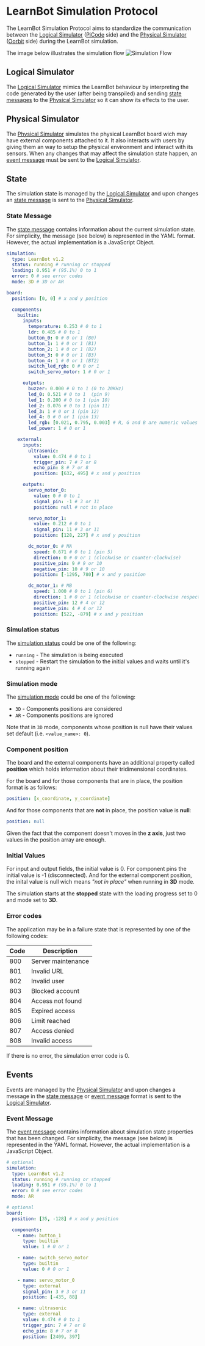 # LearnBot Simulation Protocol

The LearnBot Simulation Protocol aims to standardize the communication between the [Logical Simulator](#logical-simulator) ([PiCode](https://picode.com.br) side) and the [Physical Simulator](#physical-simulator) ([Oorbit](https://oorbit.com.br) side) during the LearnBot simulation.

The image below illustrates the simulation flow
![Simulation Flow](./assets/code-simulation-flow.png)

## Logical Simulator

The [Logical Simulator](#logical-simulator) mimics the LearnBot behaviour by interpreting the code generated by the user (after being transpiled) and sending [state messages](#state-message) to the [Physical Simulator](#physical-simulator) so it can show its effects to the user.

## Physical Simulator

The [Physical Simulator](#physical-simulator) simulates the physical LearnBot board wich may have external components attached to it. It also interacts with users by giving them an way to setup the physical environment and interact with its sensors. When any changes that may affect the simulation state happen, an [event message](#event-message) must be sent to the [Logical Simulator](#logical-simulator).

## State

The simulation state is managed by the [Logical Simulator](#logical-simulator) and upon changes an [state message](#state-message) is sent to the [Physical Simulator](#physical-simulator).

### State Message

The [state message](#state-message) contains information about the current simulation state. For simplicity, the message (see below) is represented in the YAML format. However, the actual implementation is a JavaScript Object.

```yaml
simulation:
  type: LearnBot v1.2
  status: running # running or stopped
  loading: 0.951 # (95.1%) 0 to 1
  error: 0 # see error codes
  mode: 3D # 3D or AR

board:
  position: [0, 0] # x and y position

  components:
    builtin:
      inputs:
        temperature: 0.253 # 0 to 1
        ldr: 0.485 # 0 to 1
        button_0: 0 # 0 or 1 (B0)
        button_1: 1 # 0 or 1 (B1)
        button_2: 1 # 0 or 1 (B2)
        button_3: 0 # 0 or 1 (B3)
        button_4: 1 # 0 or 1 (BT2)
        switch_led_rgb: 0 # 0 or 1
        switch_servo_motor: 1 # 0 or 1

      outputs:
        buzzer: 0.000 # 0 to 1 (0 to 20KHz)
        led_0: 0.521 # 0 to 1  (pin 9)
        led_1: 0.200 # 0 to 1 (pin 10)
        led_2: 0.076 # 0 to 1 (pin 11)
        led_3: 1 # 0 or 1 (pin 12)
        led_4: 0 # 0 or 1 (pin 13)
        led_rgb: [0.021, 0.795, 0.003] # R, G and B are numeric values ranging from 0 to 1
        led_power: 1 # 0 or 1

    external:
      inputs:
        ultrasonic:
          value: 0.474 # 0 to 1
          trigger_pin: 7 # 7 or 8
          echo_pin: 8 # 7 or 8
          position: [632, 495] # x and y position

      outputs:
        servo_motor_0:
          value: 0 # 0 to 1
          signal_pin: -1 # 3 or 11
          position: null # not in place

        servo_motor_1:
          value: 0.212 # 0 to 1
          signal_pin: 11 # 3 or 11
          position: [128, 227] # x and y position

        dc_motor_0: # MA
          speed: 0.671 # 0 to 1 (pin 5)
          direction: 0 # 0 or 1 (clockwise or counter-clockwise)
          positive_pin: 9 # 9 or 10
          negative_pin: 10 # 9 or 10
          position: [-1295, 780] # x and y position

        dc_motor_1: # MB
          speed: 1.000 # 0 to 1 (pin 6)
          direction: 1 # 0 or 1 (clockwise or counter-clockwise respectively)
          positive_pin: 12 # 4 or 12
          negative_pin: 4 # 4 or 12
          position: [522, -879] # x and y position
```

### Simulation status

The [simulation status](#simulation-status) could be one of the following:

- `running` - The simulation is being executed
- `stopped` - Restart the simulation to the initial values and waits until it's running again

### Simulation mode

The [simulation mode](#simulation-mode) could be one of the following:

- `3D` - Components positions are considered
- `AR` - Components positions are ignored

Note that in `3D` mode, components whose position is null have their values set default (i.e. `<value_name>: 0`).

### Component position

The board and the external components have an additional property called **position** which holds information about their tridimensional coordinates.

For the board and for those components that are in place, the position format is as follows:

```yaml
position: [x_coordinate, y_coordinate]
```

And for those components that are **not** in place, the position value is **null**:

```yaml
position: null
```

Given the fact that the component doesn't moves in the **z axis**, just two values in the position array are enough.

### Initial Values

For input and output fields, the initial value is 0. For component pins the initial value is -1 (disconnected). And for the external component position, the inital value is null wich means _"not in place"_ when running in **3D** mode.

The simulation starts at the **stopped** state with the loading progress set to 0 and mode set to **3D**.

### Error codes

The application may be in a failure state that is represented by one of the following codes:

| Code | Description        |
| ---- | ------------------ |
| 800  | Server maintenance |
| 801  | Invalid URL        |
| 802  | Invalid user       |
| 803  | Blocked account    |
| 804  | Access not found   |
| 805  | Expired access     |
| 806  | Limit reached      |
| 807  | Access denied      |
| 808  | Invalid access     |

If there is no error, the simulation error code is 0.

## Events

Events are managed by the [Physical Simulator](#physical-simulator) and upon changes a message in the [state message](#state-message) or [event message](#event-message) format is sent to the [Logical Simulator](#logical-simulator).

### Event Message

The [event message](#event-message) contains information about simulation state properties that has been changed. For simplicity, the message (see below) is represented in the YAML format. However, the actual implementation is a JavaScript Object.

```yaml
# optional
simulation:
  type: LearnBot v1.2
  status: running # running or stopped
  loading: 0.951 # (95.1%) 0 to 1
  error: 0 # see error codes
  mode: AR

# optional
board:
  position: [35, -128] # x and y position

  components:
    - name: button_1
      type: builtin
      value: 1 # 0 or 1

    - name: switch_servo_motor
      type: builtin
      value: 0 # 0 or 1

    - name: servo_motor_0
      type: external
      signal_pin: 3 # 3 or 11
      position: [-435, 88]

    - name: ultrasonic
      type: external
      value: 0.474 # 0 to 1
      trigger_pin: 7 # 7 or 8
      echo_pin: 8 # 7 or 8
      position: [2409, 397]
```
